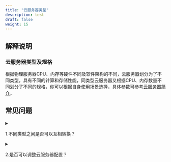 ```yaml
---
title: "云服务器类型"
description: test
draft: false
weight: 15
---
```


## 解释说明

### 云服务器类型及规格

根据物理服务器CPU、内存等硬件不同及软件架构的不同，云服务器划分为了不同类型，具有不同的计算和存储性能，同类型云服务器又根据CPU、内存数量不同划分了不同的规格，你可以根据自身使用场景选择，具体参数可参考[云服务器简介](/compute/vm/intro/instance)。

## 常见问题

<details>
<summary><p>
  1.不同类型之间是否可以互相转换？
  </p></summary>
<p>
  当前可用区有目标类型云服务器的情况下，可以更改为其他类型。如果目标类型没有您当前cpu和内存配置，需要您更改配置。更改云服务器类型需要关机下完成。
  </p>
</details>
<details>
<summary><p>
  2.是否可以调整云服务器配置？
  </p></summary>
<p>
  如果您选择按需计费模式，你可以随时降低或升级cpu、内存配置，更改后将按新的配置收费。如果您选择预留合约计费模式，升配降配将涉及退费或补差价，具体规则请参考<a href="/billing/intro/billing_zhinan/#2已生效合约退订规则说明"> 计费指南</a > 。
  </p>
</details>






